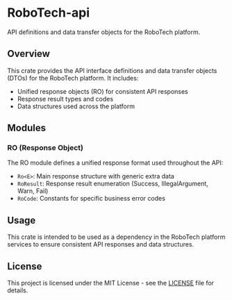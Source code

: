 # RoboTech-api

API definitions and data transfer objects for the RoboTech platform.

## Overview

This crate provides the API interface definitions and data transfer objects (DTOs) for the RoboTech platform. It includes:

- Unified response objects (RO) for consistent API responses
- Response result types and codes
- Data structures used across the platform

## Modules

### RO (Response Object)

The RO module defines a unified response format used throughout the API:

- `Ro<E>`: Main response structure with generic extra data
- `RoResult`: Response result enumeration (Success, IllegalArgument, Warn, Fail)
- `RoCode`: Constants for specific business error codes

## Usage

This crate is intended to be used as a dependency in the RoboTech platform services to ensure consistent API responses and data structures.

## License

This project is licensed under the MIT License - see the [LICENSE](../LICENSE) file for details.